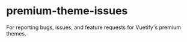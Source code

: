 # premium-theme-issues
For reporting bugs, issues, and feature requests for Vuetify's premium themes.
